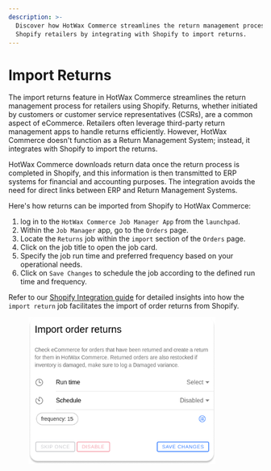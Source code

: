 ```yaml
---
description: >-
  Discover how HotWax Commerce streamlines the return management process for
  Shopify retailers by integrating with Shopify to import returns.
---
```


# Import Returns

The import returns feature in HotWax Commerce streamlines the return management process for retailers using Shopify. Returns, whether initiated by customers or customer service representatives (CSRs), are a common aspect of eCommerce. Retailers often leverage third-party return management apps to handle returns efficiently. However, HotWax Commerce doesn't function as a Return Management System; instead, it integrates with Shopify to import the returns.

HotWax Commerce downloads return data once the return process is completed in Shopify, and this information is then transmitted to ERP systems for financial and accounting purposes. The integration avoids the need for direct links between ERP and Return Management Systems.

Here's how returns can be imported from Shopify to HotWax Commerce:

1. log in to the `HotWax Commerce Job Manager App` from the `launchpad`.
2. Within the `Job Manager` app, go to the `Orders` page.
3. Locate the `Returns` job within the `import` section of the `Orders` page.
4. Click on the job title to open the job card.
5. Specify the job run time and preferred frequency based on your operational needs.
6. Click on `Save Changes` to schedule the job according to the defined run time and frequency.

Refer to our [Shopify Integration guide](../../../learn-shopify/integration/how-does-hotwax-commerce-manage-order-returns/import-returns-from-shopify.md) for detailed insights into how the `import return` job facilitates the import of order returns from Shopify.

<figure><img src="../../.gitbook/assets/Import Order Returns.png" alt="" width="370"><figcaption></figcaption></figure>
